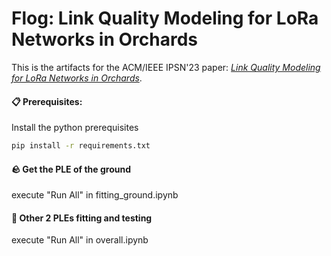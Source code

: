 # Flog: Link Quality Modeling for LoRa Networks in Orchards
This is the artifacts for the ACM/IEEE IPSN'23 paper:
[*Link Quality Modeling for LoRa Networks in Orchards*](https://cloudeval-yaml.github.io/static/files/cloudeval-yaml.pdf).

#### 📋 Prerequisites:

Install the python prerequisites

  ```bash
  pip install -r requirements.txt
  ```

#### 🪨 Get the PLE of the ground 

execute "Run All" in fitting_ground.ipynb

#### 🌳 Other 2 PLEs fitting and testing

execute "Run All" in overall.ipynb
